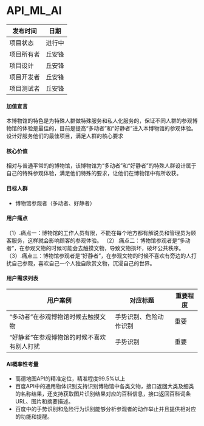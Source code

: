 # API_ML_AI 
| 发布时间   |日期    |
| -----     | ----   |
| 项目状态   |进行中  |
| 项目所有者 |丘安锋  |
| 项目设计   |丘安锋  |
| 项目开发者 |丘安锋  |
| 项目测试者 |丘安锋  |


#### 加值宣言
本博物馆的特色是为特殊人群做特殊服务和私人化服务的，保证不同人群的参观博物馆的体验是最佳的，目前是提高“多动者”和“好静者”进入本博物馆的参观体验。设计好服务他们的最佳项目，满足人群的核心要求

#### 核心价值
相对与普通平常的的博物馆，该博物馆为“多动者”和“好静者”的特殊人群设计属于自己的特殊参观体验，满足他们特殊的要求，让他们在博物馆中有所收获。

#### 目标人群
- 博物馆参观者（多动者、好静者）

#### 用户痛点
（1）.痛点一：博物馆的工作人员有限，不能在每个地方都有解说员和管理员为顾客服务，这样就会影响顾客的参观体验。
（2）.痛点二：博物馆参观者是“多动者”，在参观文物的时候可能会去触摸文物，导致文物损坏，破坏公共秩序。
（3）.痛点三：博物馆参观者是“好静者”，在参观文物的时候不喜欢有旁边的人打扰自己参观，喜欢自己一个人独自欣赏文物，沉浸自己的世界。
#### 用户需求列表
| 用户案例 | 对应标题 | 重要程度 |
| ------  | --------| -------  |
|“多动者”在参观博物馆时候去触摸文物|手势识别、危险动作识别|重要|
|“好静者”在参观博物馆的时候不喜欢有别人打扰|手势识别|重要|

#### AI概率性考量
- 高德地图API的精准定位，精准程度99.5%以上
- 百度API中的通用物体识别支持识别博物馆中各类文物，接口返回大类及细类的名称结果，还支持获取图片识别结果对应的百科信息，接口返回百科词条URL、图片和摘要描述。
- 百度中的手势识别和危险行为识别能够分析参观者的动作举止并且提供相对应的功能和提醒。




